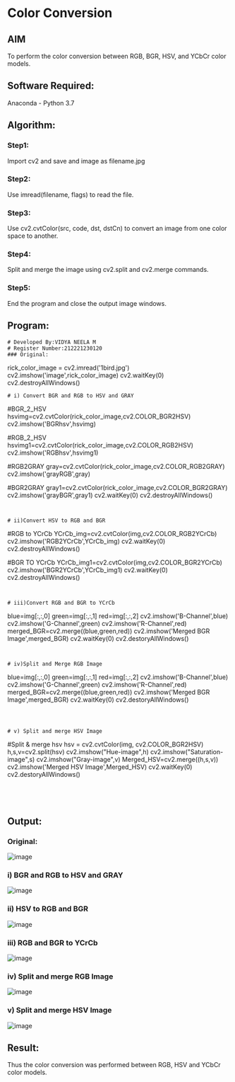# Color Conversion
## AIM
To perform the color conversion between RGB, BGR, HSV, and YCbCr color models.

## Software Required:
Anaconda - Python 3.7
## Algorithm:
### Step1:
Import cv2 and save and image as filename.jpg

### Step2:
Use imread(filename, flags) to read the file.

### Step3:
Use cv2.cvtColor(src, code, dst, dstCn) to convert an image from one color space to another.

### Step4:
Split and merge the image using cv2.split and cv2.merge commands.

### Step5:
End the program and close the output image windows.

## Program:
```
# Developed By:VIDYA NEELA M
# Register Number:212221230120
### Original:
```
rick_color_image = cv2.imread('1bird.jpg')
cv2.imshow('image',rick_color_image)
cv2.waitKey(0)
cv2.destroyAllWindows()
```
# i) Convert BGR and RGB to HSV and GRAY

```
#BGR_2_HSV
hsvimg=cv2.cvtColor(rick_color_image,cv2.COLOR_BGR2HSV)
cv2.imshow('BGRhsv',hsvimg)

#RGB_2_HSV
hsvimg1=cv2.cvtColor(rick_color_image,cv2.COLOR_RGB2HSV)
cv2.imshow('RGBhsv',hsvimg1)

#RGB2GRAY
gray=cv2.cvtColor(rick_color_image,cv2.COLOR_RGB2GRAY)
cv2.imshow('grayRGB',gray)

#BGR2GRAY
gray1=cv2.cvtColor(rick_color_image,cv2.COLOR_BGR2GRAY)
cv2.imshow('grayBGR',gray1)
cv2.waitKey(0)
cv2.destroyAllWindows()

```


# ii)Convert HSV to RGB and BGR
```
#RGB to YCrCb
YCrCb_img=cv2.cvtColor(img,cv2.COLOR_RGB2YCrCb)
cv2.imshow('RGB2YCrCb',YCrCb_img)
cv2.waitKey(0)
cv2.destroyAllWindows()

#BGR TO YCrCb
YCrCb_img1=cv2.cvtColor(img,cv2.COLOR_BGR2YCrCb)
cv2.imshow('BGR2YCrCb',YCrCb_img1)
cv2.waitKey(0)
cv2.destroyAllWindows()

```


# iii)Convert RGB and BGR to YCrCb

```
blue=img[:,:,0]
green=img[:,:,1]
red=img[:,:,2]
cv2.imshow('B-Channel',blue)
cv2.imshow('G-Channel',green)
cv2.imshow('R-Channel',red)
merged_BGR=cv2.merge((blue,green,red))
cv2.imshow('Merged BGR Image',merged_BGR)
cv2.waitKey(0)
cv2.destoryAllWindows()

```


# iv)Split and Merge RGB Image
```
blue=img[:,:,0]
green=img[:,:,1]
red=img[:,:,2]
cv2.imshow('B-Channel',blue)
cv2.imshow('G-Channel',green)
cv2.imshow('R-Channel',red)
merged_BGR=cv2.merge((blue,green,red))
cv2.imshow('Merged BGR Image',merged_BGR)
cv2.waitKey(0)
cv2.destoryAllWindows()

```



# v) Split and merge HSV Image
```

#Split & merge hsv
hsv = cv2.cvtColor(img, cv2.COLOR_BGR2HSV)
h,s,v=cv2.split(hsv)
cv2.imshow("Hue-image",h)
cv2.imshow("Saturation-image",s)
cv2.imshow("Gray-image",v)
Merged_HSV=cv2.merge((h,s,v))
cv2.imshow('Merged HSV Image',Merged_HSV)
cv2.waitKey(0)
cv2.destoryAllWindows()


```




```
## Output:
### Original:

![image](https://user-images.githubusercontent.com/94169318/228281002-db659c9c-058b-4035-a0f1-396cdf970281.png)

### i) BGR and RGB to HSV and GRAY

![image](https://user-images.githubusercontent.com/94169318/228280045-25973d90-fbb0-42e2-9635-5d89d86648cd.png)


### ii) HSV to RGB and BGR
![image](https://user-images.githubusercontent.com/94169318/228277408-dbd5e20c-d8ec-46ea-b5f8-c19f7132a80c.png)


### iii) RGB and BGR to YCrCb

![image](https://user-images.githubusercontent.com/94169318/228281861-127fe0f4-2758-4826-8098-fba3727b9ec5.png)


### iv) Split and merge RGB Image

![image](https://user-images.githubusercontent.com/94169318/228282378-4acb6ba5-aa25-4aad-9a0b-09591c85673a.png)


### v) Split and merge HSV Image

![image](https://user-images.githubusercontent.com/94169318/228283888-4b7a117e-58dc-4870-a84a-992e73f098c3.png)


## Result:
Thus the color conversion was performed between RGB, HSV and YCbCr color models.
